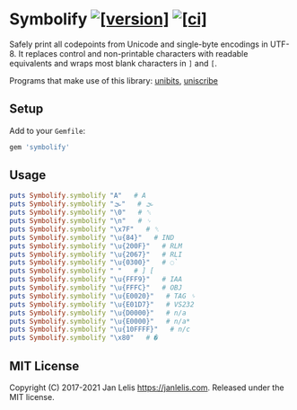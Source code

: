 # Symbolify [![[version]](https://badge.fury.io/rb/symbolify.svg)](https://badge.fury.io/rb/symbolify)  [![[ci]](https://github.com/janlelis/symbolify/workflows/Test/badge.svg)](https://github.com/janlelis/symbolify/actions?query=workflow%3ATest)

Safely print all codepoints from Unicode and single-byte encodings in UTF-8. It replaces control and non-printable characters with readable equivalents and wraps most blank characters in `]` and `[`.

Programs that make use of this library: [unibits](https://github.com/janlelis/unibits), [uniscribe](https://github.com/janlelis/uniscribe)

## Setup

Add to your `Gemfile`:

```ruby
gem 'symbolify'
```

## Usage

```ruby
puts Symbolify.symbolify "A"   # A
puts Symbolify.symbolify "🌫"   # 🌫
puts Symbolify.symbolify "\0"   # ␀
puts Symbolify.symbolify "\n"   # ␊
puts Symbolify.symbolify "\x7F"   # ␡
puts Symbolify.symbolify "\u{84}"   # IND
puts Symbolify.symbolify "\u{200F}"   # RLM
puts Symbolify.symbolify "\u{2067}"   # RLI
puts Symbolify.symbolify "\u{0300}"   # ◌̀
puts Symbolify.symbolify " "   # ] [
puts Symbolify.symbolify "\u{FFF9}"   # IAA
puts Symbolify.symbolify "\u{FFFC}"   # OBJ
puts Symbolify.symbolify "\u{E0020}"   # TAG ␠
puts Symbolify.symbolify "\u{E01D7}"   # VS232
puts Symbolify.symbolify "\u{D0000}"   # n/a
puts Symbolify.symbolify "\u{E0000}"   # n/a*
puts Symbolify.symbolify "\u{10FFFF}"   # n/c
puts Symbolify.symbolify "\x80"   # �
```

## MIT License

Copyright (C) 2017-2021 Jan Lelis <https://janlelis.com>. Released under the MIT license.
